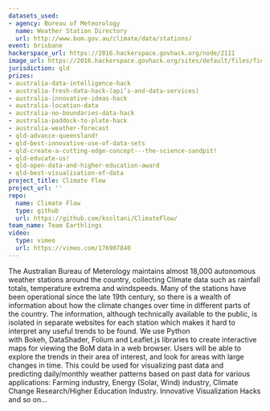 ```yaml
---
datasets_used:
- agency: Bureau of Meteorology
  name: Weather Station Directory
  url: http://www.bom.gov.au/climate/data/stations/
event: brisbane
hackerspace_url: https://2016.hackerspace.govhack.org/node/2111
image_url: https://2016.hackerspace.govhack.org/sites/default/files/field/image/capture.jpg
jurisdiction: qld
prizes:
- australia-data-intelligence-hack
- australia-fresh-data-hack-(api’s-and-data-services)
- australia-innovative-ideas-hack
- australia-location-data
- australia-no-boundaries-data-hack
- australia-paddock-to-plate-hack
- australia-weather-forecast
- qld-advance-queensland!
- qld-best-innovative-use-of-data-sets
- qld-create-a-cutting-edge-concept---the-science-sandpit!
- qld-educate-us!
- qld-open-data-and-higher-education-award
- qld-best-visualisation-of-data
project_title: Climate Flow
project_url: ''
repo:
  name: Climate Flow
  type: github
  url: https://github.com/ksoltani/ClimateFlow/
team_name: Team Earthlings
video:
  type: vimeo
  url: https://vimeo.com/176907840
---
```


The Australian Bureau of Meterology maintains almost 18,000 autonomous weather stations around the country, collecting Climate data such as rainfall totals, temperature extrema and windspeeds. Many of the stations have been operational since the late 19th century, so there is a wealth of information about how the climate changes over time in different parts of the country. The information, although technically available to the public, is isolated in separate websites for each station which makes it hard to interpret any useful trends to be found.
We use Python with Bokeh, DataShader, Folium and Leaflet.js libraries to create interactive maps for viewing the BoM data in a web browser. Users will be able to explore the trends in their area of interest, and look for areas with large changes in time.
This could be used for visualizing past data and predicting daily/monthly weather patterns based on past data for various applications:
Farming industry,
Energy (Solar, Wind) industry,
Climate Change Research/Higher Education Industry.
Innovative Visualization Hacks
and so on...
